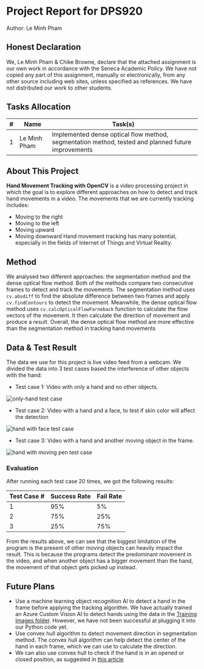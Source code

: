 # Project Report for DPS920
Author: Le Minh Pham

## Honest Declaration

We, Le Minh Pham & Chike Browne, declare that the attached assignment is our own work in accordance with the Seneca Academic Policy.  We have not copied any part of this assignment, manually or electronically, from any other source including web sites, unless specified as references. We have not distributed our work to other students.

## Tasks Allocation

| #   | Name         | Task(s)                                                                                            |
| --- | ------------ | -------------------------------------------------------------------------------------------------- |
| 1   | Le Minh Pham | Implemented dense optical flow method, segmentation method, tested and planned future improvements |

## About This Project
**Hand Movement Tracking with OpenCV** is a video processing project in which the goal is to explore different approaches on how to detect and track hand movements in a video. The movements that we are currently tracking includes:
- Moving to the right
- Moving to the left
- Moving upward
- Moving downward
Hand movement tracking has many potential, especially in the fields of Internet of Things and Virtual Reality.

## Method
We analysed two different approaches: the segmentation method and the dense optical flow method. Both of the methods compare two consecutive frames to detect and track the movements. The segmentation method uses `cv.absdiff` to find the absolute difference between two frames and apply `cv.findContours` to detect the movement. Meanwhile, the dense optical flow method uses `cv.calcOpticalFlowFarneback` function to calculate the flow vectors of the movement. It then calculate the direction of movement and produce a result. Overall, the dense optical flow method are more effective than the segmentation method in tracking hand movements

## Data & Test Result
The data we use for this project is live video feed from a webcam. We divided the data into 3 test cases based the interference of other objects with the hand:
- Test case 1: Video with only a hand and no other objects.

![only-hand test case](https://media.giphy.com/media/9dG8rZcrGNrAfGNepz/giphy.gif)

- Test case 2: Video with a hand and a face, to test if skin color will affect the detection

![hand with face test case](https://media.giphy.com/media/UNkJqe4RJXdKAZV0Ue/giphy.gif)

- Test case 3: Video with a hand and another moving object in the frame.

![hand with moving pen test case](https://media.giphy.com/media/BrUybPbXthIh9g0cy1/giphy.gif)

### Evaluation
After running each test case 20 times, we got the following results:

| Test Case # | Success Rate | Fail Rate |
| ----------- | ------------ | --------- |
| 1           | 95%          | 5%        |
| 2           | 75%          | 25%       |
| 3           | 25%          | 75%       |

From the results above, we can see that the biggest limitation of the program is the present of other moving objects can heavily impact the result. This is because the programs detect the predominant movement in the video, and when another object has a bigger movement than the hand, the movement of that object gets picked up instead.

## Future Plans
- Use a machine learning object recognition AI to detect a hand in the frame before applying the tracking algorithm. We have actually trained an Azure Custom Vision AI to detect hands using the data in the [Training Images folder](Training%20Images). However, we have not been successful at plugging it into our Python code yet.
- Use convex hull algorithm to detect movement direction in segmentation method. The convex hull algorithm can help detect the center of the hand in each frame, which we can use to calculate the direction.
- We can also use convex hull to check if the hand is in an opened or closed position, as suggested in [this article](https://gogul.dev/software/hand-gesture-recognition-p2)